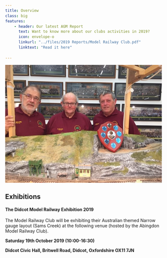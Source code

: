 ```yaml
---
title: Overview
class: big
features:
    - header: Our latest AGM Report
      text: Want to know more about our clubs activities in 2019? 
      icon: envelope-o
      linkurl: "../files/2019 Reports/Model Railway Club.pdf"
      linktext: "Read it here"
      
---
```


![](modelrailway.jpg)

## Exhibitions
#### The Didcot Model Railway Exhibition 2019

The Model Railway Club will be exhibiting their Australian themed Narrow gauge layout (Sams Creek) at the following venue (hosted by the Abingdon Model Railway Club).

**Saturday 19th October 2019 (10:00-16:30)**

**Didcot Civic Hall, Britwell Road, Didcot, Oxfordshire OX11 7JN**